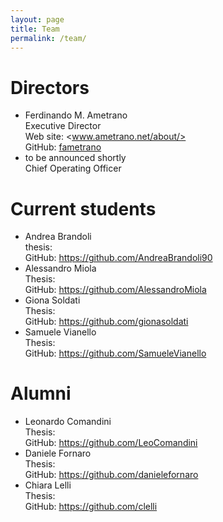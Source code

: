 ```yaml
---
layout: page
title: Team
permalink: /team/
---
```


# Directors
* Ferdinando M. Ametrano  
  Executive Director  
  Web site: <www.ametrano.net/about/>  
  GitHub: [fametrano](https://github.com/fametrano)
* to be announced shortly  
  Chief Operating Officer

# Current students

* Andrea Brandoli  
  thesis:  
  GitHub: <https://github.com/AndreaBrandoli90>
* Alessandro Miola  
  Thesis:  
  GitHub: <https://github.com/AlessandroMiola>
* Giona Soldati  
  Thesis:  
  GitHub: <https://github.com/gionasoldati>
* Samuele Vianello  
  Thesis:  
  GitHub: <https://github.com/SamueleVianello>

# Alumni

* Leonardo Comandini  
  Thesis:  
  GitHub: <https://github.com/LeoComandini>
* Daniele Fornaro  
  Thesis:  
  GitHub: <https://github.com/danielefornaro>
* Chiara Lelli  
  Thesis:  
  GitHub: <https://github.com/clelli>

